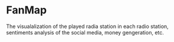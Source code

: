 # FanMap

The visualalization of the played radia station in each radio station, sentiments analysis of the social media, money gengeration, etc. 
